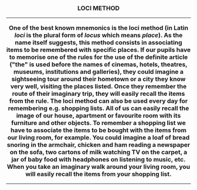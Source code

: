 <h3 align="center"> LOCI METHOD

***

One of the best known mnemonics is the **loci method** (in Latin *loci* is the plural form of *locus* which means *place*). As the name itself suggests, this method consists in associating items to be remembered with specific places. If our pupils have to memorise one of the rules for the use of the definite article (**"the"** is used before the names of cinemas, hotels, theatres, museums, institutions and galleries), they could imagine a sightseeing tour around their hometown or a city they know very well, visiting the places listed. Once they remember the route of their imaginary trip, they will easily recall the items from the rule.
The loci method can also be used every day for remembering e.g. shopping lists. All of us can easily recall the image of our house, apartment or favourite room with its furniture and other objects. To remember a shopping list we have to associate the items to be bought with the items from our living room, for example. You could imagine a loaf of bread snoring in the armchair, chicken and ham reading a newspaper on the sofa, two cartons of milk watching TV on the carpet, a jar of baby food with headphones on listening to music, etc. When you take an imaginary walk around your living room, you will easily recall the items from your shopping list.

***
